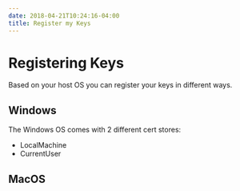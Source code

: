 ```yaml
---
date: 2018-04-21T10:24:16-04:00
title: Register my Keys
---
```


# Registering Keys

Based on your host OS you can register your keys in different ways.

## Windows

The Windows OS comes with 2 different cert stores:

- LocalMachine
- CurrentUser

## MacOS





